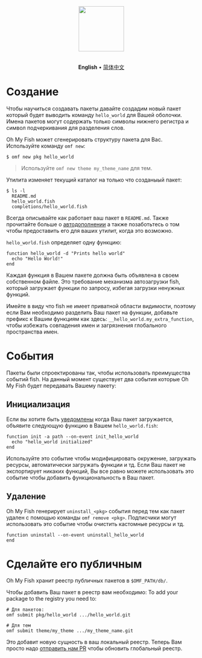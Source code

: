 <div align="center">
  <a href="http://github.com/oh-my-fish/oh-my-fish">
    <img width=120px  src="https://cloud.githubusercontent.com/assets/8317250/8510172/f006f0a4-230f-11e5-98b6-5c2e3c87088f.png">
  </a>
</div>

<br>

<p align="center">
  <b>English</b> &bull;
  <a href="docs/zh-CN/Packages.md">简体中文</a>
</p>

# Создание

Чтобы научиться создавать пакеты давайте создадим новый пакет который будет выводить команду `hello_world` для Вашей оболочки. Имена пакетов могут содержать только символы нижнего регистра и символ подчеркивания для разделения слов.

Oh My Fish может сгенерировать структуру пакета для Вас. Используйте команду `omf new`:

```fish
$ omf new pkg hello_world
```

> Используйте `omf new theme my_theme_name` для тем.

Утилита изменяет текущий каталог на только что созданыый пакет:

```
$ ls -l
  README.md
  hello_world.fish
  completions/hello_world.fish
```

Всегда описывайте как работает ваш пакет в `README.md`. Также прочитайте больше о [автодополнении](http://fishshell.com/docs/current/commands.html#complete) а также позаботьтесь о том чтобы предоставить его для ваших утилит, когда это возможно.

`hello_world.fish` определяет одну функцию:

```fish
function hello_world -d "Prints hello world"
  echo "Hello World!"
end
```

Каждая функция в Вашем пакете должна быть объявлена в своем собственном файле. Это требование механизма автозагрузки fish, который загружает функции по запросу, избегая загрузки ненужных функций.

Имейте в виду что fish не имеет приватной области видимости, поэтому если Вам необходимо разделить Ваш пакет на функции, добавьте префикс к Вашим функциям как здесь:
`__hello_world.my_extra_function`, чтобы избежать совпадения имен и загрязнения глобального пространства имен.

# События

Пакеты были спроектированы так, чтобы использовать преимущества событий fish. На данный момент существует два события которые Oh My Fish будет передавать Вашему пакету:

## Инициализация

Если вы хотите быть [уведомлены](http://fishshell.com/docs/current/commands.html#emit) когда Ваш пакет загружается, объявите следующую функцию в Вашем `hello_world.fish`:

```fish
function init -a path --on-event init_hello_world
  echo "hello_world initialized"
end
```

Используйте это событие чтобы модифицировать окружение, загружать ресурсы, автоматически загружать функции и тд. Если Ваш пакет не экспортирует никаких функций, Вы все равно можете использовать это событие чтобы добавить функциональность в Ваш пакет.

## Удаление

Oh My Fish генерирует `uninstall_<pkg>` события перед тем как пакет удален с помощью команды `omf remove <pkg>`. Подписчики могут использовать это событие чтобы очистить кастомные ресурсы и тд.

```fish
function uninstall --on-event uninstall_hello_world
end
```


# Сделайте его публичным

Oh My Fish хранит реестр публичных пакетов в `$OMF_PATH/db/`.

Чтобы добавить Ваш пакет в реестр вам необходимо:
To add your package to the registry you need to:

```fish
# Для пакетов:
omf submit pkg/hello_world .../hello_world.git

# Для тем
omf submit theme/my_theme .../my_theme_name.git
```

Это добавит новую сущность в ваш локальный реестр. Теперь Вам просто надо [отправить нам PR][omf-pulls-link] чтобы обновить глобальный реестр.


[omf-pulls-link]: https://github.com/oh-my-fish/oh-my-fish/pulls
